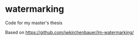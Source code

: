 # watermarking
Code for my master's thesis

Based on https://github.com/jwkirchenbauer/lm-watermarking/
